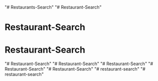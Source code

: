 "# Restaurants-Search" 
"# Restaurant-Search" 
# Restaurant-Search
# Restaurant-Search
"# Restaurant-Search" 
"# Restaurant-Search" 
"# Restaurant-Search" 
"# Restaurant-Search" 
"# Restaurant-Search" 
"# restaurant-search" 
"# restaurant-search" 
